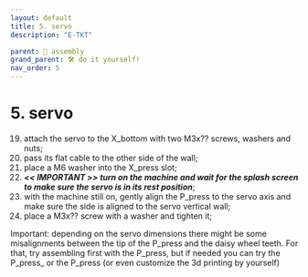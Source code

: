 ```yaml
---
layout: default
title: 5. servo
description: "E-TKT"

parent: 🧩 assembly
grand_parent: 🛠️ do it yourself!
nav_order: 5
---
```


# **5. servo**

19. attach the servo to the X_bottom with two M3x?? screws, washers and nuts;
20. pass its flat cable to the other side of the wall;
21. place a M6 washer into the X_press slot;
22. ***<< IMPORTANT >> turn on the machine and wait for the splash screen to make sure the servo is in its rest position***;
23. with the machine still on, gently align the P_press to the servo axis and make sure the side is aligned to the servo vertical wall;
24. place a M3x?? screw with a washer and tighten it;


Important: depending on the servo dimensions there might be some misalignments between the tip of the P_press and the daisy wheel teeth.
For that, try assembling first with the P_press, but if needed you can try the P_press_ or the P_press (or even customize the 3d printing by yourself)
